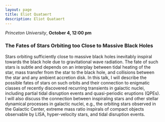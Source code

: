```yaml
---
layout: page
title: Eliot Quataert
description: Eliot Quataert
---
```


*Princeton University*, **October 4, 12:00 pm**

### The Fates of Stars Orbiting too Close to Massive Black Holes

Stars orbiting sufficiently close to massive black holes inevitably inspiral towards the black hole due to gravitational wave radiation. The fate of such stars is subtle and depends on an interplay between tidal heating of the star, mass transfer from the star to the black hole, and collisions between the star and any ambient accretion disk. In this talk, I will describe the possible fates of stars on such orbits and their connection to enigmatic classes of recently discovered recurring transients in galactic nuclei, including partial tidal disruption events and quasi-periodic eruptions (QPEs).  I will also discuss the connection between inspiraling stars and other stellar dynamical processes in galactic nuclei, e.g., the orbiting stars observed in the Galactic Center, extreme mass ratio inspirals of compact objects observable by LISA, hyper-velocity stars, and tidal disruption events.
